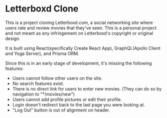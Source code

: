 # Letterboxd Clone

This is a project cloning Letterboxd.com, a social networking site where users rate and review movies that they've seen. This is a personal project and not meant as any infringement on Letterboxd's copyright or original design.

It is built using React(specifically Create React App), GraphQL(Apollo Client and Yoga Server), and Prisma ORM.

Since this is in an early stage of development, it's missing the following features:

-   Users cannot follow other users on the site.
-   No search features exist.
-   There is no direct link for users to enter new movies. (They can do so by navigation to "\*/movies/new")
-   Users cannot add profile pictures or edit their profile.
-   Login doesn't redirect back to the last page you were looking at.
-   "Log Out" button is out of alignment on header.
